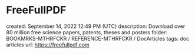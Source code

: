 # FreeFullPDF

created: September 14, 2022 12:49 PM (UTC)
description: Download over 80 million free science papers, patents, theses and posters
folder: BOOKMRKS-MTHRFCKR / REFERENCE-MTHRFCKR / DocArticles
tags: doc articles
url: https://freefullpdf.com